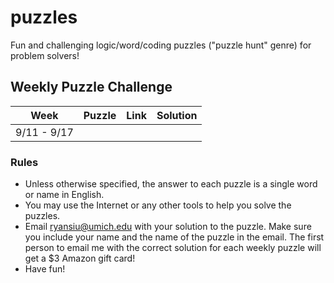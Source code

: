 # puzzles
Fun and challenging logic/word/coding puzzles ("puzzle hunt" genre) for problem solvers!

## Weekly Puzzle Challenge

| Week        | Puzzle | Link | Solution |
|-------------|--------|------|----------|
| 9/11 - 9/17 |        |      |          |

### Rules
- Unless otherwise specified, the answer to each puzzle is a single word or name in English.
- You may use the Internet or any other tools to help you solve the puzzles.
- Email [ryansiu@umich.edu](mailto:ryansiu@umich.edu) with your solution to the puzzle. Make sure you include your name and the name of the puzzle in the email. The first person to email me with the correct solution for each weekly puzzle will get a $3 Amazon gift card!
- Have fun!
